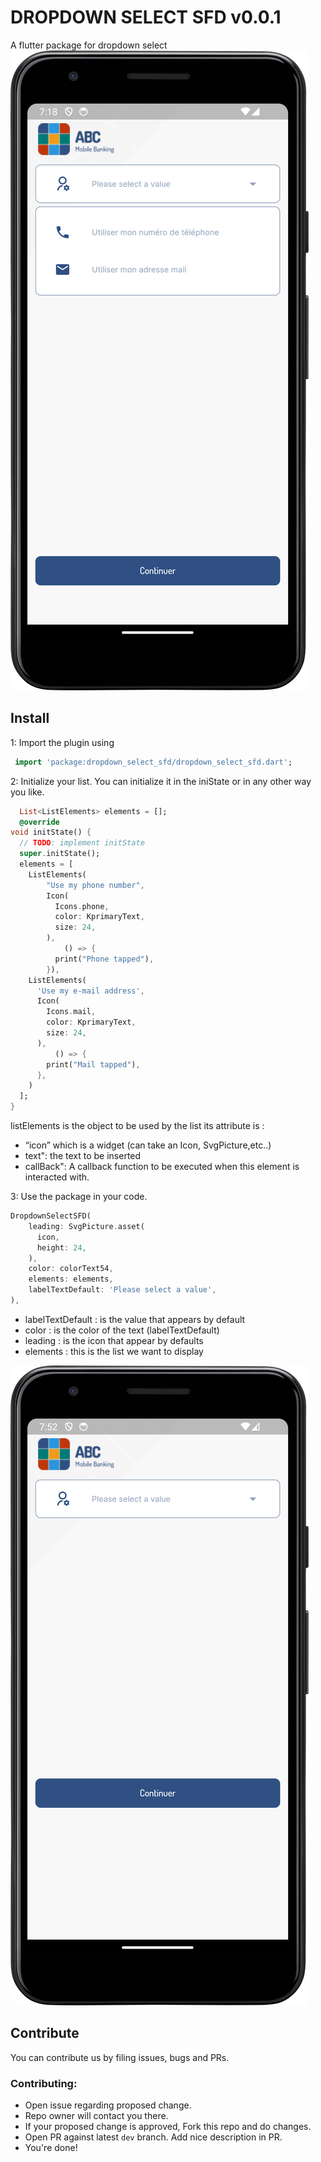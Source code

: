 # DROPDOWN SELECT SFD v0.0.1
A flutter package for dropdown select
![screen.png](screen.png)

## Install
1: Import the plugin using
```dart
 import 'package:dropdown_select_sfd/dropdown_select_sfd.dart';
```

2: Initialize your list.
You can initialize it in the iniState or in any other way you like.
```dart
  List<ListElements> elements = [];
  @override
void initState() {
  // TODO: implement initState
  super.initState();
  elements = [
    ListElements(
        "Use my phone number",
        Icon(
          Icons.phone,
          color: KprimaryText,
          size: 24,
        ),
            () => {
          print("Phone tapped"),
        }),
    ListElements(
      'Use my e-mail address',
      Icon(
        Icons.mail,
        color: KprimaryText,
        size: 24,
      ),
          () => {
        print("Mail tapped"),
      },
    )
  ];
}
```
listElements is the object to be used by the list
its attribute is :
- “icon” which is a widget (can take an Icon, SvgPicture,etc..)
- text": the text to be inserted
- callBack": A callback function to be executed when this element is interacted with.

3: Use the package in your code.
```dart
DropdownSelectSFD(
    leading: SvgPicture.asset(
      icon,
      height: 24,
    ),
    color: colorText54,
    elements: elements,
    labelTextDefault: 'Please select a value',
),
```

- labelTextDefault : is the value that appears by default
- color : is the color of the text (labelTextDefault)
- leading : is the icon that appear by defaults
- elements : this is the list we want to display

![screen_1.png](screen_1.png)


## Contribute

You can contribute us by filing issues, bugs and PRs.

### Contributing:

- Open issue regarding proposed change.
- Repo owner will contact you there.
- If your proposed change is approved, Fork this repo and do changes.
- Open PR against latest `dev` branch. Add nice description in PR.
- You're done!
